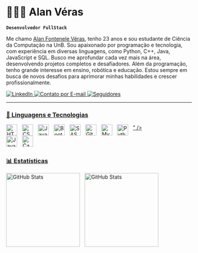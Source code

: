 # 🧑🏻‍💻 Alan Véras

**`Desenvolvedor FullStack`**

Me chamo [Alan Fontenele Véras](https://www.linkedin.com/in/alan-f-a118a4125/), tenho 23 anos e sou estudante de Ciência da Computação na UnB. Sou apaixonado por programação e tecnologia, com experiência em diversas linguagens, como Python, C++, Java, JavaScript e SQL. Busco me aprofundar cada vez mais na área, desenvolvendo projetos completos e desafiadores. Além da programação, tenho grande interesse em ensino, robótica e educação. Estou sempre em busca de novos desafios para aprimorar minhas habilidades e crescer profissionalmente.

<p align="left">
    <a href="https://www.linkedin.com/in/alan-f-a118a4125/" target="_blank">
        <img 
            alt="LinkedIn" 
            title="Me siga no LinkedIn" 
            src="https://custom-icon-badges.demolab.com/badge/-LinkedIn-0077B5?logo=linkedinalanveras&logoColor=white&style=for-the-badge"
        />
    </a>
    <a href="mailto:alannfveras@gmail.com?subject=Contato%20Importante&body=Olá%20Alan,%0A%0AEstou%20entrando%20em%20contato%20porque...">
        <img 
            alt="Contato por E-mail" 
            title="Enviar e-mail" 
            src="https://custom-icon-badges.demolab.com/badge/Contato-E05D44?logo=email&logoColor=white&style=for-the-badge&labelColor=CE4630"
        />
    </a>
    <a href="https://github.com/verasalan?tab=followers" target="_blank">
        <img 
            alt="Seguidores" 
            title="Me siga no GitHub" 
            src="https://custom-icon-badges.demolab.com/github/followers/verasalan?color=000003&labelColor=000003ba&style=for-the-badge&logo=github&label=verasalan&logoColor=white"
        />
</p>

---

### 🤖 Linguagens e Tecnologias

<img 
    align="left" 
    alt="HTML"
    title="HTML" 
    width="30px" 
    style="padding-right: 10px;" 
    src="https://cdn.jsdelivr.net/gh/devicons/devicon@latest/icons/html5/html5-original.svg" 
/>

<img 
    align="left" 
    alt="CSS" 
    title="CSS"
    width="30px" 
    style="padding-right: 10px;" 
    src="https://cdn.jsdelivr.net/gh/devicons/devicon@latest/icons/css3/css3-original.svg" 
/>

<img 
    align="left" 
    alt="JavaScript" 
    title="JavaScript"
    width="30px" 
    style="padding-right: 10px;" 
    src="https://cdn.jsdelivr.net/gh/devicons/devicon@latest/icons/javascript/javascript-original.svg" 
/>

<img 
    align="left" 
    alt="Bootstrap"
    title="Bootstrap" 
    width="30px" 
    style="padding-right: 10px;" 
    src="https://cdn.jsdelivr.net/gh/devicons/devicon@latest/icons/bootstrap/bootstrap-original.svg" 
/>

<img 
    align="left" 
    alt="SASS" 
    title="SASS"
    width="30px" 
    style="padding-right: 10px;" 
    src="https://cdn.jsdelivr.net/gh/devicons/devicon@latest/icons/sass/sass-original.svg" 
/>

<img 
    align="left" 
    alt="Git" 
    title="Git"
    width="30px" 
    style="padding-right: 10px;" 
    src="https://cdn.jsdelivr.net/gh/devicons/devicon@latest/icons/git/git-original.svg" 
/>
<img 
    align="left" 
    alt="MySQL" 
    title="MySQL"
    width="30px" 
    style="padding-right: 10px;" 
    src="https://cdn.jsdelivr.net/gh/devicons/devicon@latest/icons/mysql/mysql-original-wordmark.svg"> " 
/>
<img 
    align="left" 
    alt="Python" 
    title="Python"
    width="30px" 
    style="padding-right: 10px;" 
    src="https://cdn.jsdelivr.net/gh/devicons/devicon@latest/icons/python/python-original.svg" 
/>

 <img 
    align="left" 
    alt="Java" 
    title="Java"
    width="30px" 
    style="padding-right: 10px;" 
    src="https://cdn.jsdelivr.net/gh/devicons/devicon@latest/icons/java/java-original.svg" />


<img 
    align="left" 
    alt="C++" 
    title="C++"
    width="30px" 
    style="padding-right: 10px;"
    src="https://cdn.jsdelivr.net/gh/devicons/devicon@latest/icons/cplusplus/cplusplus-original.svg" />
        
<br/>
<br/>

### 📊 Estatísticas

<p>
  <img 
    align="left" 
    alt="GitHub Stats" 
    height="200" 
    style="padding-right: 10px;" 
    src="https://github-readme-stats.vercel.app/api?username=verasalan&show_icons=true&theme=dark&include_all_commits=true&locale=pt-br" 
  />

<img 
      align="left" 
      alt="GitHub Stats" 
      height="200" 
      src="https://github-readme-stats.vercel.app/api/top-langs/?username=verasalan&theme=dark&layout=compact&custom_title=Tecnologias&langs_count=9" 
  />

</p>

